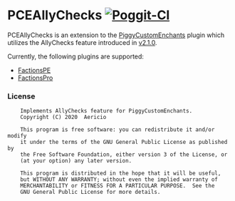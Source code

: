 # PCEAllyChecks [![Poggit-CI](https://poggit.pmmp.io/ci.badge/Aericio/PCEAllyChecks/PCEAllyChecks/master)](https://poggit.pmmp.io/p/PCEAllyChecks)

PCEAllyChecks is an extension to the [PiggyCustomEnchants](https://github.com/DaPigGuy/PiggyCustomEnchants/) plugin which utilizes the AllyChecks feature introduced in [v2.1.0](https://github.com/DaPigGuy/PiggyCustomEnchants/pull/257).

Currently, the following plugins are supported:
* [FactionsPE](https://github.com/BlockHorizons/FactionsPE)
* [FactionsPro](https://github.com/poggit-orphanage/FactionsPro)

### License
```
    Implements AllyChecks feature for PiggyCustomEnchants.
    Copyright (C) 2020  Aericio

    This program is free software: you can redistribute it and/or modify
    it under the terms of the GNU General Public License as published by
    the Free Software Foundation, either version 3 of the License, or
    (at your option) any later version.

    This program is distributed in the hope that it will be useful,
    but WITHOUT ANY WARRANTY; without even the implied warranty of
    MERCHANTABILITY or FITNESS FOR A PARTICULAR PURPOSE.  See the
    GNU General Public License for more details.
```
